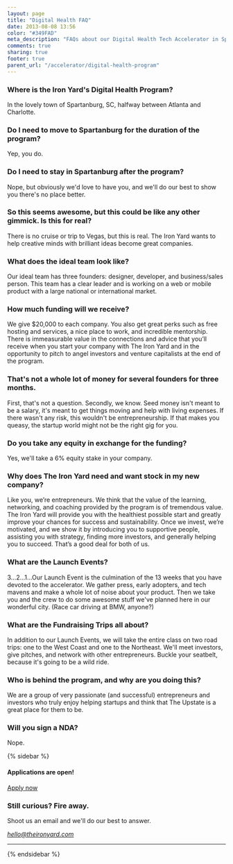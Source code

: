 ```yaml
---
layout: page
title: "Digital Health FAQ"
date: 2013-08-08 13:56
color: "#349FAD"
meta_description: "FAQs about our Digital Health Tech Accelerator in Spartanburg, SC."
comments: true
sharing: true
footer: true
parent_url: "/accelerator/digital-health-program"
---
```


### Where is the Iron Yard's Digital Health Program?

In the lovely town of Spartanburg, SC, halfway between Atlanta and Charlotte.

### Do I need to move to Spartanburg for the duration of the program?

Yep, you do.

### Do I need to stay in Spartanburg after the program?

Nope, but obviously we'd love to have you, and we'll do our best to show you there's no place better.

### So this seems awesome, but this could be like any other gimmick. Is this for real?

There is no cruise or trip to Vegas, but this is real. The Iron Yard wants to help creative minds with brilliant ideas become great companies.

### What does the ideal team look like?

Our ideal team has three founders: designer, developer, and business/sales person. This team has a clear leader and is working on a web or mobile product with a large national or international market.

### How much funding will we receive?

We give $20,000 to each company. You also get great perks such as free hosting and services, a nice place to work, and incredible mentorship. There is immeasurable value in the connections and advice that you’ll receive when you start your company with The Iron Yard and in the opportunity to pitch to angel investors and venture capitalists at the end of the program.

### That's not a whole lot of money for several founders for three months.

First, that's not a question. Secondly, we know. Seed money isn't meant to be a salary, it's meant to get things moving and help with living expenses. If there wasn't any risk, this wouldn't be entrepreneurship. If that makes you queasy, the startup world might not be the right gig for you.

### Do you take any equity in exchange for the funding?

Yes, we'll take a 6% equity stake in your company.

### Why does The Iron Yard need and want stock in my new company?

Like you, we’re entrepreneurs. We think that the value of the learning, networking, and coaching provided by the program is of tremendous value. The Iron Yard will provide you with the healthiest possible start and greatly improve your chances for success and sustainability. Once we invest, we’re motivated, and we show it by introducing you to supportive people, assisting you with strategy, finding more investors, and generally helping you to succeed. That’s a good deal for both of us.

### What are the Launch Events?

3...2...1...Our Launch Event is the culmination of the 13 weeks that you have devoted to the accelerator. We gather press, early adopters, and tech mavens and make a whole lot of noise about your product. Then we take you and the crew to do some awesome stuff we've planned here in our wonderful city. (Race car driving at BMW, anyone?)

### What are the Fundraising Trips all about?

In addition to our Launch Events, we will take the entire class on two road trips: one to the West Coast and one to the Northeast. We'll meet investors, give pitches, and network with other entrepreneurs. Buckle your seatbelt, because it's going to be a wild ride.

### Who is behind the program, and why are you doing this?

We are a group of very passionate (and successful) entrepreneurs and investors who truly enjoy helping startups and think that The Upstate is a great place for them to be.

### Will you sign a NDA?

Nope.

{% sidebar %}

#### Applications are open!

<a target="_blank" href="http://form.jotformpro.com/form/40124712669958" class="light-button">Apply now</a>

### Still curious? Fire away.

Shoot us an email and we'll do our best to answer.

[_hello@theironyard.com_](mailto:hello@theironyard.com?subject=I)

* * *

{% endsidebar %}
